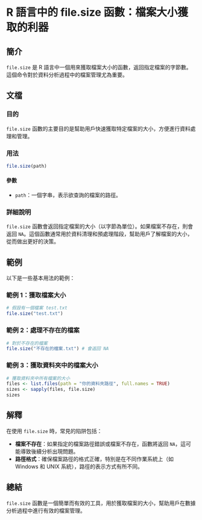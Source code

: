 <!--
Meta Description: # R 語言中的 file.size 函數：檔案大小獲取的利器 ## 簡介 `file.size` 是 R 語言中一個用來獲取檔案大小的函數，返回指定檔案的字節數。這個命令對於資料分析過程中的檔案管理尤為重要。 ## 文檔 ### 目的 `file.size` 函數的主要目的是幫助用戶快速獲取特定檔...
Meta Keywords: file, size, path, txt, files
-->

# R 語言中的 file.size 函數：檔案大小獲取的利器

## 簡介
`file.size` 是 R 語言中一個用來獲取檔案大小的函數，返回指定檔案的字節數。這個命令對於資料分析過程中的檔案管理尤為重要。

## 文檔
### 目的
`file.size` 函數的主要目的是幫助用戶快速獲取特定檔案的大小，方便進行資料處理和管理。

### 用法
```R
file.size(path)
```

#### 參數
- `path`：一個字串，表示欲查詢的檔案的路徑。

### 詳細說明
`file.size` 函數會返回指定檔案的大小（以字節為單位）。如果檔案不存在，則會返回 `NA`。這個函數通常用於資料清理和預處理階段，幫助用戶了解檔案的大小，從而做出更好的決策。

## 範例
以下是一些基本用法的範例：

### 範例 1：獲取檔案大小
```R
# 假設有一個檔案 test.txt
file.size("test.txt")
```

### 範例 2：處理不存在的檔案
```R
# 對於不存在的檔案
file.size("不存在的檔案.txt") # 會返回 NA
```

### 範例 3：獲取資料夾中的檔案大小
```R
# 獲取資料夾中所有檔案的大小
files <- list.files(path = "你的資料夾路徑", full.names = TRUE)
sizes <- sapply(files, file.size)
sizes
```

## 解釋
在使用 `file.size` 時，常見的陷阱包括：
- **檔案不存在**：如果指定的檔案路徑錯誤或檔案不存在，函數將返回 `NA`，這可能導致後續分析出現問題。
- **路徑格式**：確保檔案路徑的格式正確，特別是在不同作業系統上（如 Windows 和 UNIX 系統），路徑的表示方式有所不同。

## 總結
`file.size` 函數是一個簡單而有效的工具，用於獲取檔案的大小，幫助用戶在數據分析過程中進行有效的檔案管理。